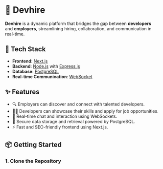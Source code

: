 # 🚀 Devhire

**Devhire** is a dynamic platform that bridges the gap between **developers** and **employers**, streamlining hiring, collaboration, and communication in real-time.

## 🔧 Tech Stack

- **Frontend**: [Next.js](https://nextjs.org/)
- **Backend**: [Node.js](https://nodejs.org/) with [Express.js](https://expressjs.com/)
- **Database**: [PostgreSQL](https://www.postgresql.org/)
- **Real-time Communication**: [WebSocket](https://developer.mozilla.org/en-US/docs/Web/API/WebSockets_API)

## ✨ Features

- 🔍 Employers can discover and connect with talented developers.
- 👨‍💻 Developers can showcase their skills and apply for job opportunities.
- 💬 Real-time chat and interaction using WebSockets.
- 📁 Secure data storage and retrieval powered by PostgreSQL.
- ⚡ Fast and SEO-friendly frontend using Next.js.

## 📦 Getting Started

### 1. Clone the Repository

